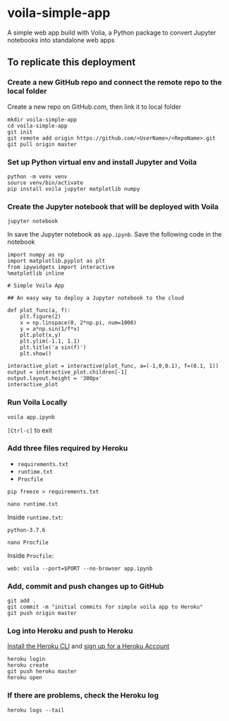 # voila-simple-app

A simple web app build with Volia, a Python package to convert Jupyter notebooks into standalone web apps

## To replicate this deployment

### Create a new GitHub repo and connect the remote repo to the local folder

Create a new repo on GitHub.com, then link it to local folder

```text
mkdir voila-simple-app
cd voila-simple-app
git init
git remote add origin https://github.com/<UserName>/<RepoName>.git
git pull origin master
```

### Set up Python virtual env and install Jupyter and Voila

```text
python -m venv venv
source venv/bin/activate
pip install voila jupyter matplotlib numpy
```

### Create the Jupyter notebook that will be deployed with Voila

```text
jupyter notebook
```

In save the Jupyter notebook as ```app.ipynb```. Save the following code in the notebook

```text
import numpy as np
import matplotlib.pyplot as plt
from ipywidgets import interactive
%matplotlib inline

# Simple Voila App

## An easy way to deploy a Jupyter notebook to the cloud

def plot_func(a, f):
    plt.figure(2)
    x = np.linspace(0, 2*np.pi, num=1000)
    y = a*np.sin(1/f*x)
    plt.plot(x,y)
    plt.ylim(-1.1, 1.1)
    plt.title('a sin(f)')
    plt.show()

interactive_plot = interactive(plot_func, a=(-1,0,0.1), f=(0.1, 1))
output = interactive_plot.children[-1]
output.layout.height = '300px'
interactive_plot
```

### Run Voila Locally

```text
voila app.ipynb
```

```[Ctrl-c]``` to exit

### Add three files required by Heroku

 * ```requirements.txt```
 * ```runtime.txt```
 * ```Procfile```

```text
pip freeze > requirements.txt
```

```text
nano runtime.txt
```

Inside ```runtime.txt```:

```text
python-3.7.6
```

```text
nano Procfile
```

Inside ```Procfile```:

```text
web: voila --port=$PORT --no-browser app.ipynb
```

### Add, commit and push changes up to GitHub

```text
git add .
git commit -m "initial commits for simple voila app to Heroku"
git push origin master
```

### Log into Heroku and push to Heroku

[Install the Heroku CLI](https://devcenter.heroku.com/articles/heroku-cli) and [sign up for a Heroku Account](https://signup.heroku.com)

```text
heroku login
heroku create
git push heroku master
heroku open
```

### If there are problems, check the Heroku log

```text
heroku logs --tail
```
